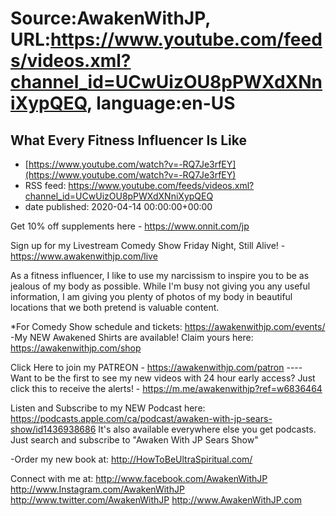 # Source:AwakenWithJP, URL:https://www.youtube.com/feeds/videos.xml?channel_id=UCwUizOU8pPWXdXNniXypQEQ, language:en-US

## What Every Fitness Influencer Is Like
 - [https://www.youtube.com/watch?v=-RQ7Je3rfEY](https://www.youtube.com/watch?v=-RQ7Je3rfEY)
 - RSS feed: https://www.youtube.com/feeds/videos.xml?channel_id=UCwUizOU8pPWXdXNniXypQEQ
 - date published: 2020-04-14 00:00:00+00:00

Get 10% off supplements here - https://www.onnit.com/jp

Sign up for my Livestream Comedy Show Friday Night, Still Alive! - https://www.awakenwithjp.com/live

As a fitness influencer, I like to use my narcissism to inspire you to be as jealous of my body as possible. While I'm busy not giving you any useful information, I am giving you plenty of photos of my body in beautiful locations that we both pretend is valuable content.

*For Comedy Show schedule and tickets: https://awakenwithjp.com/events/
-My NEW Awakened Shirts are available! Claim yours here: https://awakenwithjp.com/shop

Click Here to join my PATREON - https://awakenwithjp.com/patron
---- Want to be the first to see my new videos with 24 hour early access? Just click this to receive the alerts! - https://m.me/awakenwithjp?ref=w6836464

Listen and Subscribe to my NEW Podcast here: 
https://podcasts.apple.com/ca/podcast/awaken-with-jp-sears-show/id1436938686
It's also available everywhere else you get podcasts. Just search and subscribe to "Awaken With JP Sears Show"

-Order my new book at: http://HowToBeUltraSpiritual.com/

Connect with me at: 
http://www.facebook.com/AwakenWithJP
http://www.Instagram.com/AwakenWithJP
http://www.twitter.com/AwakenWithJP
http://www.AwakenWithJP.com

